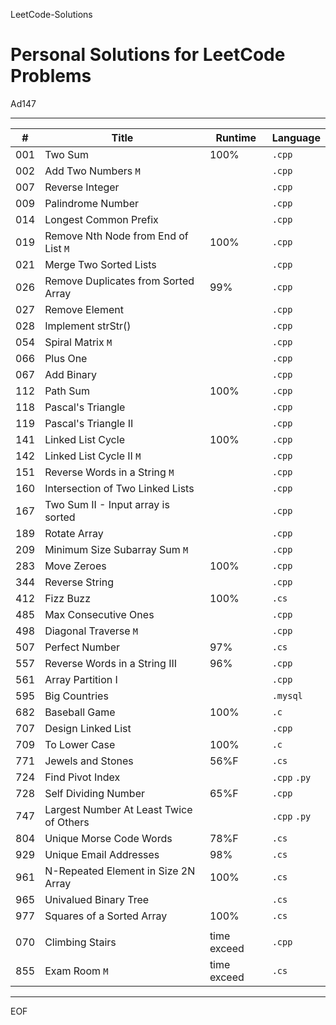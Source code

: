 LeetCode-Solutions

Personal Solutions for LeetCode Problems
================================================================================

Ad147

--------------------------------------------------------------------------------

| #   | Title                                   | Runtime     | Language     |
| --- | --------------------------------------- | ----------- | ------------ |
| 001 | Two Sum                                 | 100%        | `.cpp`       |
| 002 | Add Two Numbers `M`                     |             | `.cpp`       |
| 007 | Reverse Integer                         |             | `.cpp`       |
| 009 | Palindrome Number                       |             | `.cpp`       |
| 014 | Longest Common Prefix                   |             | `.cpp`       |
| 019 | Remove Nth Node from End of List `M`    | 100%        | `.cpp`       |
| 021 | Merge Two Sorted Lists                  |             | `.cpp`       |
| 026 | Remove Duplicates from Sorted Array     | 99%         | `.cpp`       |
| 027 | Remove Element                          |             | `.cpp`       |
| 028 | Implement strStr()                      |             | `.cpp`       |
| 054 | Spiral Matrix `M`                       |             | `.cpp`       |
| 066 | Plus One                                |             | `.cpp`       |
| 067 | Add Binary                              |             | `.cpp`       |
| 112 | Path Sum                                | 100%        | `.cpp`       |
| 118 | Pascal's Triangle                       |             | `.cpp`       |
| 119 | Pascal's Triangle II                    |             | `.cpp`       |
| 141 | Linked List Cycle                       | 100%        | `.cpp`       |
| 142 | Linked List Cycle II `M`                |             | `.cpp`       |
| 151 | Reverse Words in a String `M`           |             | `.cpp`       |
| 160 | Intersection of Two Linked Lists        |             | `.cpp`       |
| 167 | Two Sum II - Input array is sorted      |             | `.cpp`       |
| 189 | Rotate Array                            |             | `.cpp`       |
| 209 | Minimum Size Subarray Sum `M`           |             | `.cpp`       |
| 283 | Move Zeroes                             | 100%        | `.cpp`       |
| 344 | Reverse String                          |             | `.cpp`       |
| 412 | Fizz Buzz                               | 100%        | `.cs`        |
| 485 | Max Consecutive Ones                    |             | `.cpp`       |
| 498 | Diagonal Traverse `M`                   |             | `.cpp`       |
| 507 | Perfect Number                          | 97%         | `.cs`        |
| 557 | Reverse Words in a String III           | 96%         | `.cpp`       |
| 561 | Array Partition I                       |             | `.cpp`       |
| 595 | Big Countries                           |             | `.mysql`     |
| 682 | Baseball Game                           | 100%        | `.c`         |
| 707 | Design Linked List                      |             | `.cpp`       |
| 709 | To Lower Case                           | 100%        | `.c`         |
| 771 | Jewels and Stones                       | 56%F        | `.cs`        |
| 724 | Find Pivot Index                        |             | `.cpp` `.py` |
| 728 | Self Dividing Number                    | 65%F        | `.cpp`       |
| 747 | Largest Number At Least Twice of Others |             | `.cpp` `.py` |
| 804 | Unique Morse Code Words                 | 78%F        | `.cs`        |
| 929 | Unique Email Addresses                  | 98%         | `.cs`        |
| 961 | N-Repeated Element in Size 2N Array     | 100%        | `.cs`        |
| 965 | Univalued Binary Tree                   |             | `.cs`        |
| 977 | Squares of a Sorted Array               | 100%        | `.cs`        |
|     |
| 070 | Climbing Stairs                         | time exceed | `.cpp`       |
| 855 | Exam Room `M`                           | time exceed | `.cs`        |

--------------------------------------------------------------------------------

EOF
